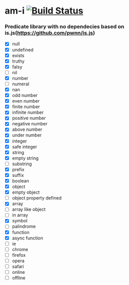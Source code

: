 # am-i [![Build Status](https://travis-ci.org/glundgren93/am-i.svg?branch=master)](https://travis-ci.org/glundgren93/am-i) 

### Predicate library with no dependecies based on is.js(https://github.com/pwnn/is.js)

- [x] null
- [x] undefined
- [x] exists
- [x] truthy
- [x] falsy
- [ ] nil
- [x] number
- [ ] numeral
- [x] nan
- [x] odd number
- [x] even number
- [x] finite number
- [x] infinite number
- [x] positive number
- [x] negative number
- [x] above number
- [x] under number
- [x] integer
- [x] safe integer
- [x] string
- [x] empty string
- [ ] substring
- [x] prefix
- [x] suffix
- [x] boolean
- [x] object
- [x] empty object
- [ ] object property defined
- [x] array
- [ ] array like object
- [ ] in array
- [x] symbol
- [ ] palindrome
- [x] function
- [x] async function
- [ ] ie
- [ ] chrome
- [ ] firefox
- [ ] opera
- [ ] safari
- [ ] online
- [ ] offline
